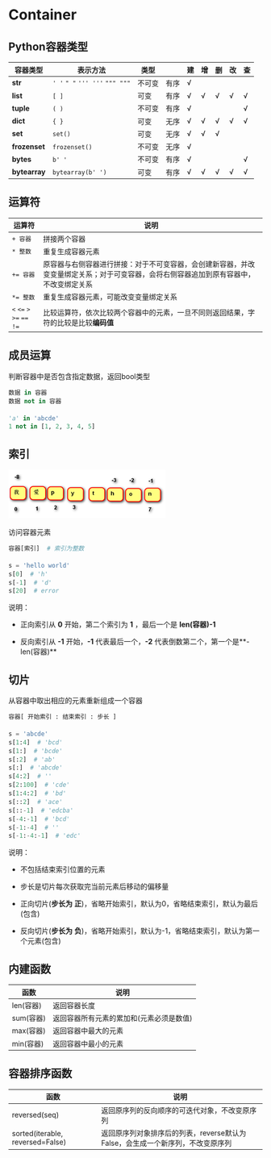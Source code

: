 # Container

## Python容器类型

| 容器类型      | 表示方法                        | 类型   |      | 建   | 增   | 删   | 改   | 查   |
| ------------- | ------------------------------- | ------ | ---- | ---- | ---- | ---- | ---- | ---- |
| __str__       | `' '` `" "` `''' '''` `""" """` | 不可变 | 有序 | √    |      |      |      |      |
| __list__      | `[ ]`                           | 可变   | 有序 | √    | √    | √    | √    | √    |
| __tuple__     | `( )`                           | 不可变 | 有序 | √    |      |      |      | √    |
| __dict__      | `{ }`                           | 可变   | 无序 | √    | √    | √    | √    | √    |
| __set__       | `set()`                         | 可变   | 无序 | √    | √    | √    |      |      |
| __frozenset__ | `frozenset()`                   | 不可变 | 无序 | √    |      |      |      |      |
| __bytes__     | `b' '`                          | 不可变 | 有序 | √    |      |      |      | √    |
| __bytearray__ | `bytearray(b' ')`               | 可变   | 有序 | √    | √    | √    | √    | √    |



## 运算符

| 运算符                      | 说明                                                         |
| --------------------------- | ------------------------------------------------------------ |
| `+ 容器`                    | 拼接两个容器                                                 |
| `* 整数`                    | 重复生成容器元素                                             |
| `+= 容器`                   | 原容器与右侧容器进行拼接：对于不可变容器，会创建新容器，并改变变量绑定关系；对于可变容器，会将右侧容器追加到原有容器中，不改变绑定关系 |
| `*= 整数`                   | 重复生成容器元素，可能改变变量绑定关系                       |
| `<` `<=` `>` `>=` `==` `!=` | 比较运算符，依次比较两个容器中的元素，一旦不同则返回结果，字符的比较是比较**编码值** |



## 成员运算

判断容器中是否包含指定数据，返回bool类型

```python
数据 in 容器
数据 not in 容器

'a' in 'abcde'
1 not in [1, 2, 3, 4, 5]
```



## 索引

![索引](index.png)

访问容器元素

```python
容器[索引]  # 索引为整数

s = 'hello world'
s[0]  # 'h'
s[-1]  # 'd'
s[20]  # error
```

说明：

- 正向索引从 **0** 开始，第二个索引为 **1** ，最后一个是 **len(容器)-1**

- 反向索引从 __-1__ 开始，**-1** 代表最后一个，**-2** 代表倒数第二个，第一个是**-len(容器)**



## 切片

从容器中取出相应的元素重新组成一个容器

```python
容器[ 开始索引 : 结束索引 : 步长 ]

s = 'abcde'
s[1:4]  # 'bcd'
s[1:]  # 'bcde'
s[:2]  # 'ab'
s[:]  # 'abcde'
s[4:2]  # ''
s[2:100]  # 'cde'
s[1:4:2]  # 'bd'
s[::2]  # 'ace'
s[::-1]  # 'edcba'
s[-4:-1]  # 'bcd'
s[-1:-4]  # ''
s[-1:-4:-1]  # 'edc'
```

说明：

- 不包括结束索引位置的元素

- 步长是切片每次获取完当前元素后移动的偏移量

- 正向切片(**步长为** **正**)，省略开始索引，默认为0，省略结束索引，默认为最后(包含)

- 反向切片(**步长为** **负**)，省略开始索引，默认为-1，省略结束索引，默认为第一个元素(包含)



## 内建函数

| 函数      | 说明                                     |
| --------- | ---------------------------------------- |
| len(容器) | 返回容器长度                             |
| sum(容器) | 返回容器所有元素的累加和(元素必须是数值) |
| max(容器) | 返回容器中最大的元素                     |
| min(容器) | 返回容器中最小的元素                     |



## 容器排序函数

| 函数                             | 说明                                                         |
| -------------------------------- | ------------------------------------------------------------ |
| reversed(seq)                    | 返回原序列的反向顺序的可迭代对象，不改变原序列               |
| sorted(iterable, reversed=False) | 返回原序列对象排序后的列表，reverse默认为False，会生成一个新序列，不改变原序列 |

